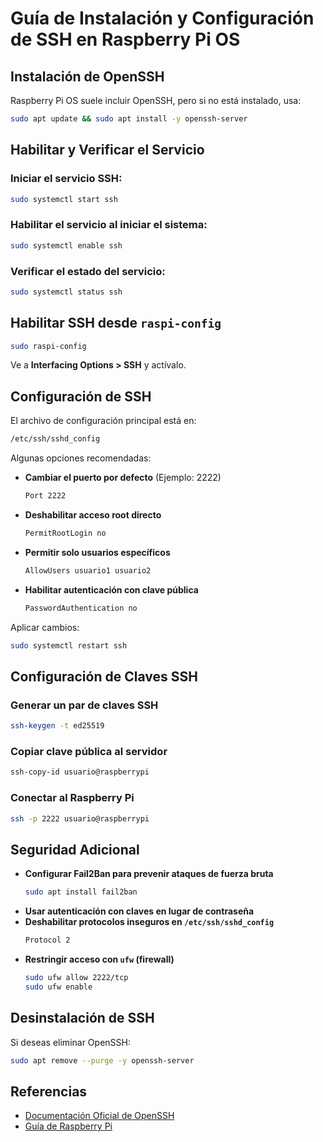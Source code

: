 # Guía de Instalación y Configuración de SSH en Raspberry Pi OS

## Instalación de OpenSSH

Raspberry Pi OS suele incluir OpenSSH, pero si no está instalado, usa:
```bash
sudo apt update && sudo apt install -y openssh-server
```

## Habilitar y Verificar el Servicio

### Iniciar el servicio SSH:
```bash
sudo systemctl start ssh
```

### Habilitar el servicio al iniciar el sistema:
```bash
sudo systemctl enable ssh
```

### Verificar el estado del servicio:
```bash
sudo systemctl status ssh
```

## Habilitar SSH desde `raspi-config`
```bash
sudo raspi-config
```
Ve a **Interfacing Options > SSH** y actívalo.

## Configuración de SSH

El archivo de configuración principal está en:
```bash
/etc/ssh/sshd_config
```

Algunas opciones recomendadas:
- **Cambiar el puerto por defecto** (Ejemplo: 2222)
  ```bash
  Port 2222
  ```
- **Deshabilitar acceso root directo**
  ```bash
  PermitRootLogin no
  ```
- **Permitir solo usuarios específicos**
  ```bash
  AllowUsers usuario1 usuario2
  ```
- **Habilitar autenticación con clave pública**
  ```bash
  PasswordAuthentication no
  ```

Aplicar cambios:
```bash
sudo systemctl restart ssh
```

## Configuración de Claves SSH

### Generar un par de claves SSH
```bash
ssh-keygen -t ed25519
```

### Copiar clave pública al servidor
```bash
ssh-copy-id usuario@raspberrypi
```

### Conectar al Raspberry Pi
```bash
ssh -p 2222 usuario@raspberrypi
```

## Seguridad Adicional

- **Configurar Fail2Ban para prevenir ataques de fuerza bruta**
  ```bash
  sudo apt install fail2ban
  ```
- **Usar autenticación con claves en lugar de contraseña**
- **Deshabilitar protocolos inseguros en `/etc/ssh/sshd_config`**
  ```bash
  Protocol 2
  ```
- **Restringir acceso con `ufw` (firewall)**
  ```bash
  sudo ufw allow 2222/tcp
  sudo ufw enable
  ```

## Desinstalación de SSH

Si deseas eliminar OpenSSH:
```bash
sudo apt remove --purge -y openssh-server
```

## Referencias
- [Documentación Oficial de OpenSSH](https://www.openssh.com/manual.html)
- [Guía de Raspberry Pi](https://www.raspberrypi.com/documentation/)
